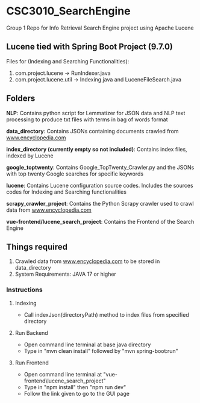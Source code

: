 # CSC3010_SearchEngine
Group 1 Repo for Info Retrieval Search Engine project using Apache Lucene

## Lucene tied with Spring Boot Project (9.7.0)

Files for (Indexing and Searching Functionalities):
1. com.project.lucene -> RunIndexer.java
2. com.project.lucene.util -> Indexing.java and LuceneFileSearch.java

## Folders

**NLP**: Contains python script for Lemmatizer for JSON data and NLP text processing to produce txt files with terms in bag of words format

**data_directory**: Contains JSONs containing documents crawled from www.encyclopedia.com 

**index_directory (currently empty so not included)**: Contains index files, indexed by Lucene

**google_toptwenty**: Contains Google_TopTwenty_Crawler.py and the JSONs with top twenty Google searches for specific keywords

**lucene**: Contains Lucene configuration source codes. Includes the sources codes for Indexing and Searching functionalities

**scrapy_crawler_project**: Contains the Python Scrapy crawler used to crawl data from www.encyclopedia.com 

**vue-frontend/lucene_search_project**: Contains the Frontend of the Search Engine

## Things required

1. Crawled data from www.encyclopedia.com to be stored in data_directory
2. System Requirements: JAVA 17 or higher 

### Instructions
1. Indexing
   - Call indexJson(directoryPath) method to index files from specified directory
  
2. Run Backend
   - Open command line terminal at base java directory
   - Type in "mvn clean install" followed by "mvn spring-boot:run"
  
3. Run Frontend
   - Open command line terminal at "vue-frontend\lucene_search_project"
   - Type in "npm install" then "npm run dev"
   - Follow the link given to go to the GUI page




